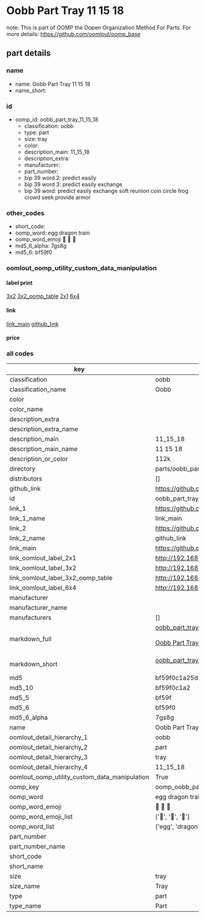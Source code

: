 # Oobb Part Tray 11 15 18  

note: This is part of OOMP the Oopen Organization Method For Parts. For more details: https://github.com/oomlout/oomp_base

##  part details





### name
* name: Oobb Part Tray 11 15 18
* name_short: 
### id
* oomp_id: oobb_part_tray_11_15_18
  * classification: oobb
  * type: part
  * size: tray
  * color: 
  * description_main: 11_15_18
  * description_extra: 
  * manufacturer: 
  * part_number: 
  * bip 39 word 2: predict easily
  * bip 39 word 3: predict easily exchange
  * bip 39 word: predict easily exchange soft reunion coin circle frog crowd seek provide armor

### other_codes
* short_code: 
* oomp_word: egg dragon train
* oomp_word_emoji :egg: :dragon: :train:
* md5_6_alpha: 7gs8g
* md5_6: bf59f0






### oomlout_oomp_utility_custom_data_manipulation
#### label print
[3x2](http://192.168.1.245:1112/?label=oomp%207gs8g)
[3x2_oomp_table](http://192.168.1.107:1112/?label=oomp%207gs8g)
[2x1](http://192.168.1.242:1112/?label=oomp%207gs8g)
[6x4](http://192.168.1.55:1112/?label=oomp%207gs8g)    

#### link

[link_main](https://github.com/oomlout/oomlout_oomp_current_version_messy/tree/main/parts/oobb_part_tray_11_15_18) [github_link](https://github.com/oomlout/oomlout_oomp_part_src/tree/main/parts/oobb_part_tray_11_15_18)                             

#### price







### all codes 
| key | value |  
| --- | --- |  
| classification | oobb |  
| classification_name | Oobb |  
| color |  |  
| color_name |  |  
| description_extra |  |  
| description_extra_name |  |  
| description_main | 11_15_18 |  
| description_main_name | 11 15 18 |  
| description_or_color | 112k |  
| directory | parts/oobb_part_tray_11_15_18 |  
| distributors | [] |  
| github_link | https://github.com/oomlout/oomlout_oomp_part_src/tree/main/parts/oobb_part_tray_11_15_18 |  
| id | oobb_part_tray_11_15_18 |  
| link_1 | https://github.com/oomlout/oomlout_oomp_current_version_messy/tree/main/parts/oobb_part_tray_11_15_18 |  
| link_1_name | link_main |  
| link_2 | https://github.com/oomlout/oomlout_oomp_part_src/tree/main/parts/oobb_part_tray_11_15_18 |  
| link_2_name | github_link |  
| link_main | https://github.com/oomlout/oomlout_oomp_current_version_messy/tree/main/parts/oobb_part_tray_11_15_18 |  
| link_oomlout_label_2x1 | http://192.168.1.242:1112/?label=oomp%207gs8g |  
| link_oomlout_label_3x2 | http://192.168.1.245:1112/?label=oomp%207gs8g |  
| link_oomlout_label_3x2_oomp_table | http://192.168.1.107:1112/?label=oomp%207gs8g |  
| link_oomlout_label_6x4 | http://192.168.1.55:1112/?label=oomp%207gs8g |  
| manufacturer |  |  
| manufacturer_name |  |  
| manufacturers | [] |  
| markdown_full | [oobb_part_tray_11_15_18](https://github.com/oomlout/oomlout_oomp_current_version_messy/tree/main/parts/oobb_part_tray_11_15_18)<br>[](https://github.com/oomlout/oomlout_oomp_current_version_messy/tree/main/parts/oobb_part_tray_11_15_18)<br>[Oobb Part Tray 11 15 18](https://github.com/oomlout/oomlout_oomp_current_version_messy/tree/main/parts/oobb_part_tray_11_15_18)<br><br> |  
| markdown_short | [oobb_part_tray_11_15_18](https://github.com/oomlout/oomlout_oomp_current_version_messy/tree/main/parts/oobb_part_tray_11_15_18)<br><br> |  
| md5 | bf59f0c1a25d2524b5dc2ce49d51654d |  
| md5_10 | bf59f0c1a2 |  
| md5_5 | bf59f |  
| md5_6 | bf59f0 |  
| md5_6_alpha | 7gs8g |  
| name | Oobb Part Tray 11 15 18 |  
| oomlout_detail_hierarchy_1 | oobb |  
| oomlout_detail_hierarchy_2 | part |  
| oomlout_detail_hierarchy_3 | tray |  
| oomlout_detail_hierarchy_4 | 11_15_18 |  
| oomlout_oomp_utility_custom_data_manipulation | True |  
| oomp_key | oomp_oobb_part_tray_11_15_18 |  
| oomp_word | egg dragon train |  
| oomp_word_emoji | :egg: :dragon: :train: |  
| oomp_word_emoji_list | [':egg:', ':dragon:', ':train:'] |  
| oomp_word_list | ['egg', 'dragon', 'train'] |  
| part_number |  |  
| part_number_name |  |  
| short_code |  |  
| short_name |  |  
| size | tray |  
| size_name | Tray |  
| type | part |  
| type_name | Part |  
